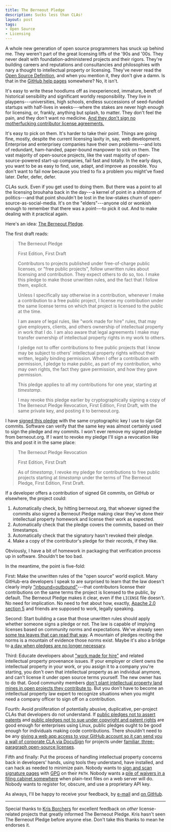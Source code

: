 ```yaml
---
title: The Berneout Pledge
description: Sucks less than CLAs!
layout: post
tags:
- Open Source
- Licensing
---
```


A whole new generation of open source programmers has snuck up behind me.  They weren't part of the great licensing tiffs of the '90s and '00s.  They never dealt with foundation-administered projects and their rigors.  They're building careers and reputations and consultancies and philosophies with nary a thought to intellectual property or licensing.  They've never read the [Open Source Definition](https://opensource.org/osd), and when you mention it, they don't give a damn.  Is that in the [GitHub help pages](https://opensource.org/osd) somewhere?  No, it isn't.

It's easy to write these hoodlums off as inexperienced, immature, bereft of historical sensibility and significant worldly responsibility.  They live in playpens---universities, high schools, endless successions of seed-funded startups with half-lives in weeks---where the stakes are never high enough for licensing, or, frankly, anything but splash, to matter.  They don't feel the pain, and they don't want no medicine. [And they don't sign no motherfucking contributor license agreements.](https://plus.google.com/u/0/+gregkroahhartman/posts/NstZfwXbAti)

It's easy to pick on them.  It's harder to take their point.  Things are going fine, mostly, despite the current licensing laxity in, say, web development.  Enterprise and enterprisey companies have their own problems---and lots of redundant, ham-handed, paper-bound manpower to sick on them.  The vast majority of open-source projects, like the vast majority of open-source-powered start-up companies, fail fast and totally.  In the early days, you want to be as easy to find, use, adapt, and improve as possible.  You don't want to fail now because you tried to fix a problem you might've fixed later.  Defer, defer, defer.

CLAs suck.  Even if you get used to doing them.  But there was a point to all the licensing brouhaha back in the day---a kernel of point in a shitstorm of politics---and that point shouldn't be lost in the low-stakes churn of open-source-as-social-media.  It's on the "elders"---anyone old or wonkish enough to remember that there was a point---to pick it out.  And to make dealing with it practical again.

Here's an idea: [The Berneout Pledge](http://github.com/berneout/berneout-pledge).

<!--jump-->

The first draft reads:

> The Berneout Pledge
>
> First Edition, First Draft
>
> Contributors to projects published under free-of-charge public licenses, or "free public projects", follow unwritten rules about licensing and contribution.  They expect others to do so, too.  I make this pledge to make those unwritten rules, and the fact that I follow them, explicit.
>
> Unless I specifically say otherwise in a contribution, whenever I make a contribution to a free public project, I license my contribution under the same license terms on which that project is licensed to the public at the time.
>
> I am aware of legal rules, like "work made for hire" rules, that may give employers, clients, and others ownership of intellectual property in work that I do.  I am also aware that legal agreements I make may transfer ownership of intellectual property rights in my work to others.
>
> I pledge not to offer contributions to free public projects that I know may be subject to others' intellectual property rights without their written, legally binding permission.  When I offer a contribution with permission, I pledge to make public, as part of my contribution, who may own rights, the fact they gave permission, and how they gave permission.
>
> This pledge applies to all my contributions for one year, starting at _timestamp_.
>
> I may revoke this pledge earlier by cryptographically signing a copy of The Berneout Pledge Revocation, First Edition, First Draft, with the same private key, and posting it to berneout.org.

I have [signed this pledge](http://berneout.org/pledges/4866-DED9-D6E8-FA79-5EA5-BB5C-CBBF-167E-84DF-DD08/2016-04-18T01:37+0000.txt) with the same cryptographic key I use to sign Git commits.  Software can verify that the same key was almost certainly used to sign the pledge and my commits.  I won't ever remove my signed pledge from berneout.org.  If I want to revoke my pledge I'll sign a revocation like this and post it in the same place:

> The Berneout Pledge Revocation
>
> First Edition, First Draft
>
> As of _timestamp_, I revoke my pledge for contributions to free public projects starting at _timestamp_ under the terms of The Berneout Pledge, First Edition, First Draft.

If a developer offers a contribution of signed Git commits, on GitHub or elsewhere, the project could:

1. Automatically check, by hitting berneout.org, that whoever signed the commits also signed a Berneout Pledge making clear they've done their intellectual property homework and license their work as expected.
2. Automatically check that the pledge covers the commits, based on their timestamps.
3. Automatically check that the signatory hasn't revoked their pledge.
4. Make a copy of the contributor's pledge for their records, if they like.

Obviously, I have a bit of homework in packaging that verification process up in software.  Shouldn't be too bad.

In the meantime, the point is five-fold:

First: Make the unwritten rules of the "open source" world explicit.  Many GitHub-era developers I speak to are surprised to learn that the law doesn't clearly imply ["inbound=outbound"](https://opensource.com/law/11/7/trouble-harmony-part-1)---that contributors license their contributions on the same terms the project is licensed to the public, by default.  The Berneout Pledge makes it clear, even if the `LICENSE` file doesn't.  No need for implication.  No need to fret about how, exactly, [Apache 2.0 section 5](https://www.apache.org/licenses/LICENSE-2.0.html#contributions) and friends are supposed to work, legally speaking.

Second: Start building a case that those unwritten rules should apply whether someone signs a pledge or not.  The law is capable of implying licenses based on community norms and expectations.  We've already seen [some tea leaves that can read that way](https://en.wikipedia.org/wiki/Jacobsen%5fv.%5fKatzer).  A mountain of pledges reciting the norms is a mountain of evidence those norms exist.  Maybe it's also a bridge to [a day when pledges are no longer necessary](https://sfconservancy.org/blog/2014/jun/09/do-not-need-cla/).

Third: Educate developers about ["work made for hire"](http://worksmadeforhire.com/) and related intellectual property provenance issues.  If your employer or client owns the intellectual property in your work, or you assign it to a company you're starting, you don't own that intellectual property as an individual anymore, and can't license it under open source terms yourself.  The new owner has to do that.  Good community members [don't plant intellectual property land mines in open projects they contribute to](http://www.rosenlaw.com/html/GL14.pdf).  But you don't have to become an intellectual property law expert to recognize situations when you might need a company officer to sign off on a contribution.

Fourth: Avoid proliferation of potentially abusive, duplicative, per-project CLAs that developers do not understand.  If [public pledges not to assert patents](http://www.patent-commons.org/) and [public pledges not to sue under copyright and patent rights](https://www.kernel.org/pub/linux/kernel/COPYING) are good enough for enterprises using Linux, public pledges ought to be good enough for individuals making code contributions.  There shouldn't need to be any [giving a web app access to your GitHub account so it can send you a wall of corporate CLA via DocuSign](https://cla.microsoft.com/) for projects under [familiar, three-paragraph open-source licenses](https://github.com/Microsoft/ChakraCore/blob/master/LICENSE.txt).

Fifth and finally: Put the process of handling intellectual property concerns back in developers' hands, using tools they understand, have installed, and can hack as needed to minimize pain.  Nobody wants to [sign and scan signature pages](https://www.fsf.org/blogs/licensing/fsf-to-begin-accepting-scanned-signatures-for-copyright-assignments-from-india) with [GPG](https://www.gnupg.org) on their `PATH`.  Nobody wants a [pile of waivers in a filing cabinet somewhere](https://www.sqlite.org/copyright.html) when plain-text files on a web server will do.  Nobody wants to register for, obscure, and use a proprietary API key.


As always, I'll be happy to receive your feedback, by [e-mail](mailto:kyle@kemitchell.com) and [on GitHub](https://github.com/berneout/berneout-pledge).

---

Special thanks to [Kris Borchers](https://github.com/kborchers) for excellent feedback on _other_ license-related projects that greatly informed The Berneout Pledge.  Kris hasn't seen The Berneout Pledge before anyone else.  Don't take this thanks to mean he endorses it.
